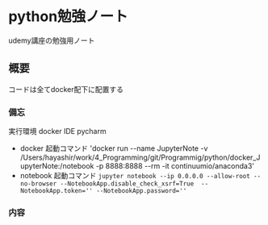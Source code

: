 # python勉強ノート

udemy講座の勉強用ノート

## 概要

コードは全てdocker配下に配置する

### 備忘

実行環境
    docker
IDE
    pycharm

- docker 起動コマンド
    'docker run --name JupyterNote -v /Users/hayashir/work/4_Programming/git/Programmig/python/docker_JupyterNote:/notebook -p 8888:8888 --rm -it continuumio/anaconda3'
- notebook 起動コマンド
    `jupyter notebook --ip 0.0.0.0 --allow-root --no-browser --NotebookApp.disable_check_xsrf=True  --NotebookApp.token='' --NotebookApp.password=''`

### 内容

